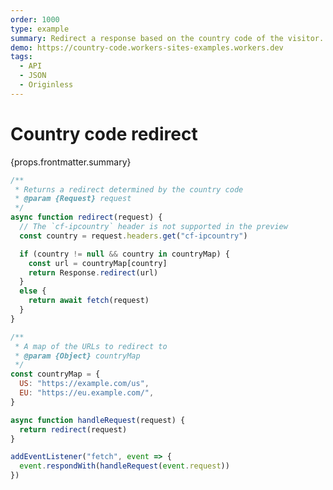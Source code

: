 ```yaml
---
order: 1000
type: example
summary: Redirect a response based on the country code of the visitor.
demo: https://country-code.workers-sites-examples.workers.dev
tags:
  - API
  - JSON
  - Originless
---
```


# Country code redirect

<ContentColumn>
  <p>{props.frontmatter.summary}</p>
</ContentColumn>

```js
/**
 * Returns a redirect determined by the country code
 * @param {Request} request
 */
async function redirect(request) {
  // The `cf-ipcountry` header is not supported in the preview
  const country = request.headers.get("cf-ipcountry")

  if (country != null && country in countryMap) {
    const url = countryMap[country]
    return Response.redirect(url)
  }
  else {
    return await fetch(request)
  }
}

/**
 * A map of the URLs to redirect to
 * @param {Object} countryMap
 */
const countryMap = {
  US: "https://example.com/us",
  EU: "https://eu.example.com/",
}

async function handleRequest(request) {
  return redirect(request)
}

addEventListener("fetch", event => {
  event.respondWith(handleRequest(event.request))
})
```

<!-- ## Demo

<p><a href={props.frontmatter.demo}>Open demo</a></p>

<Demo src={props.frontmatter.demo} title={props.frontmatter.summary} height="395"/> -->
